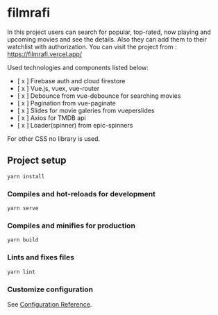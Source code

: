 # filmrafi

In this project users can search for popular, top-rated, now playing and upcoming movies and see the details. Also they can add them to their watchlist with authorization.
You can visit the project from : https://filmrafi.vercel.app/ 

Used technologies and components listed below:
- [ x ] Firebase auth and cloud firestore
- [ x ] Vue.js, vuex, vue-router
- [ x ] Debounce from vue-debounce for searching movies
- [ x ] Pagination from vue-paginate
- [ x ] Slides for movie galeries from vueperslides
- [ x ] Axios for TMDB api
- [ x ] Loader(spinner) from epic-spinners

For other CSS no library is used. 

## Project setup
```
yarn install
```

### Compiles and hot-reloads for development
```
yarn serve
```

### Compiles and minifies for production
```
yarn build
```

### Lints and fixes files
```
yarn lint
```

### Customize configuration
See [Configuration Reference](https://cli.vuejs.org/config/).
